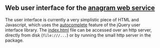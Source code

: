 ## Web user interface for the [anagram web service](https://github.com/jotrk/docker-anagram-service)

The user interface is currently a very simplistic piece of HTML and Javascript,
which uses the [autocomplete](http://jqueryui.com/autocomplete/) feature of the
jQuery user interface library. The
[index.html](https://github.com/jotrk/webui-service/blob/master/index.html) file
can be accessed over an http server, directly from disk (`file:///...`) or by
running the small http server in the package.
